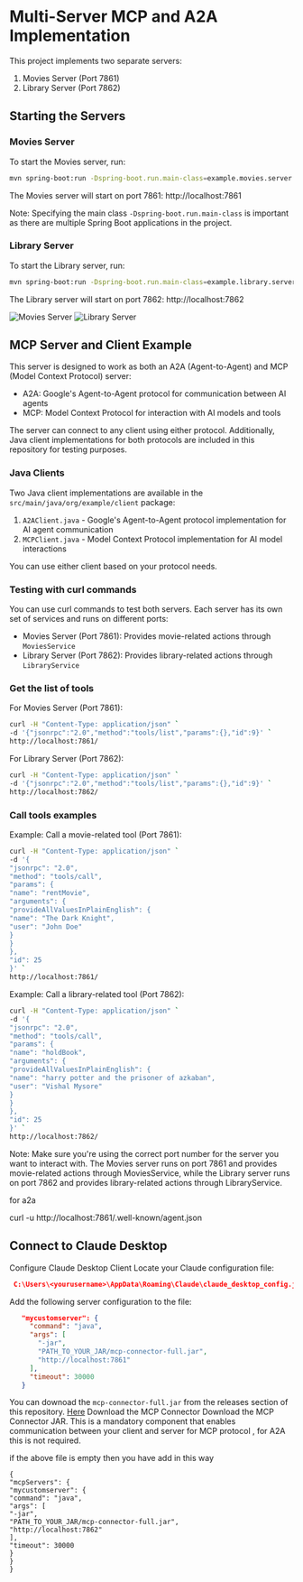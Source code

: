 # Multi-Server MCP and A2A Implementation

This project implements two separate servers:
1. Movies Server (Port 7861)
2. Library Server (Port 7862)

## Starting the Servers

### Movies Server
To start the Movies server, run:
```bash
mvn spring-boot:run -Dspring-boot.run.main-class=example.movies.server.MoviesServer -Dtools4ai.properties.path=tools4ai_movies.properties
```
The Movies server will start on port 7861: http://localhost:7861

Note: Specifying the main class `-Dspring-boot.run.main-class` is important as there are multiple Spring Boot applications in the project.

### Library Server
To start the Library server, run:
```bash
mvn spring-boot:run -Dspring-boot.run.main-class=example.library.server.LibraryServer -Dtools4ai.properties.path=tools4ai_library.properties
```
The Library server will start on port 7862: http://localhost:7862

![Movies Server](movies_server.png)
![Library Server](library_server.png)


## MCP Server and Client Example

This server is designed to work as both an A2A (Agent-to-Agent) and MCP (Model Context Protocol) server:
- A2A: Google's Agent-to-Agent protocol for communication between AI agents
- MCP: Model Context Protocol for interaction with AI models and tools

The server can connect to any client using either protocol. Additionally, Java client implementations for both protocols are included in this repository for testing purposes.

### Java Clients

Two Java client implementations are available in the `src/main/java/org/example/client` package:
1. `A2AClient.java` - Google's Agent-to-Agent protocol implementation for AI agent communication
2. `MCPClient.java` - Model Context Protocol implementation for AI model interactions

You can use either client based on your protocol needs.




### Testing with curl commands

You can use curl commands to test both servers. Each server has its own set of services and runs on different ports:
- Movies Server (Port 7861): Provides movie-related actions through `MoviesService`
- Library Server (Port 7862): Provides library-related actions through `LibraryService`

### Get the list of tools

For Movies Server (Port 7861):
```bash
curl -H "Content-Type: application/json" `
-d '{"jsonrpc":"2.0","method":"tools/list","params":{},"id":9}' `
http://localhost:7861/
```

For Library Server (Port 7862):
```bash
curl -H "Content-Type: application/json" `
-d '{"jsonrpc":"2.0","method":"tools/list","params":{},"id":9}' `
http://localhost:7862/
```

### Call tools examples

Example: Call a movie-related tool (Port 7861):
```bash
curl -H "Content-Type: application/json" `
-d '{
"jsonrpc": "2.0",
"method": "tools/call",
"params": {
"name": "rentMovie",
"arguments": {
"provideAllValuesInPlainEnglish": {
"name": "The Dark Knight",
"user": "John Doe"
}
}
},
"id": 25
}' `
http://localhost:7861/
```

Example: Call a library-related tool (Port 7862):
```bash
curl -H "Content-Type: application/json" `
-d '{
"jsonrpc": "2.0",
"method": "tools/call",
"params": {
"name": "holdBook",
"arguments": {
"provideAllValuesInPlainEnglish": {
"name": "harry potter and the prisoner of azkaban",
"user": "Vishal Mysore"
}
}
},
"id": 25
}' `
http://localhost:7862/
```

Note: Make sure you're using the correct port number for the server you want to interact with. The Movies server runs on port 7861 and provides movie-related actions through MoviesService, while the Library server runs on port 7862 and provides library-related actions through LibraryService.


for a2a

curl -u http://localhost:7861/.well-known/agent.json


## Connect to Claude Desktop
Configure Claude Desktop Client
Locate your Claude configuration file:

```json
 C:\Users\<yourusername>\AppData\Roaming\Claude\claude_desktop_config.json
```
Add the following server configuration to the file:

```json
   "mycustomserver": {
     "command": "java",
     "args": [
       "-jar",
       "PATH_TO_YOUR_JAR/mcp-connector-full.jar",
       "http://localhost:7861"
     ],
     "timeout": 30000
   }

```

You can downoad the `mcp-connector-full.jar` from the releases section of this repository. [Here](https://github.com/vishalmysore/mcp-connector/releases/download/release2/mcp-connector-full.jar)
Download the MCP Connector
Download the MCP Connector JAR. This is a mandatory component that enables communication between your client and server for MCP protocol , for A2A this is not required.


if the above file is empty then you have add in this way
```
{
"mcpServers": {
"mycustomserver": {
"command": "java",
"args": [
"-jar",
"PATH_TO_YOUR_JAR/mcp-connector-full.jar",
"http://localhost:7862"
],
"timeout": 30000
}
}
}
```

